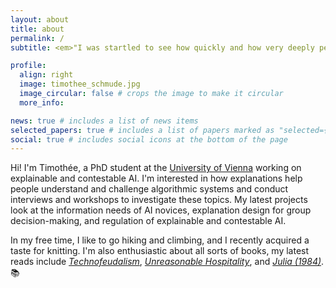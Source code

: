 ```yaml
---
layout: about
title: about
permalink: /
subtitle: <em>"I was startled to see how quickly and how very deeply people conversing With DOCTOR became emotionally involved with the computer and how unequivocally they anthropomorphized it."</em> - Joseph Weizenbaum in <a href='https://en.wikipedia.org/wiki/Computer_Power_and_Human_Reason'>Computer Power and Human Reason</a>

profile:
  align: right
  image: timothee_schmude.jpg
  image_circular: false # crops the image to make it circular
  more_info: 

news: true # includes a list of news items
selected_papers: true # includes a list of papers marked as "selected={true}"
social: true # includes social icons at the bottom of the page
---
```


Hi! I'm Timothée, a PhD student at the <a href='https://vda.cs.univie.ac.at/team/person/1001666/#publications'>University of Vienna</a> working on explainable and contestable AI. I'm interested in how explanations help people understand and challenge algorithmic systems and conduct interviews and workshops to investigate these topics. My latest projects look at the information needs of AI novices, explanation design for group decision-making, and regulation of explainable and contestable AI.

In my free time, I like to go hiking and climbing, and I recently acquired a taste for knitting. I'm also enthusiastic about all sorts of books, my latest reads include *<a href='https://www.penguin.co.uk/books/451795/technofeudalism-by-varoufakis-yanis/9781529926095'>Technofeudalism</a>*, 
*<a href='https://www.penguinrandomhouse.com/books/674289/unreasonable-hospitality-by-will-guidara/'>Unreasonable Hospitality</a>*, and 
*<a href='https://www.goodreads.com/book/show/86508927-julia'>Julia (1984)</a>*. 📚
<!-- some of which I review and comment on the <a href="https://timothee-schmude.github.io/blog">blog page</a>. -->

<!--- Put your address / P.O. box / other info right below your picture. You can also disable any of these elements by editing `profile` property of the YAML header of your `_pages/about.md`. Edit `_bibliography/papers.bib` and Jekyll will render your [publications page](/al-folio/publications/) automatically.

# Link to your social media connections, too. This theme is set up to use [Font Awesome icons](https://fontawesome.com/) and [Academicons](https://jpswalsh.github.io/academicons/), like the ones below. Add your Facebook, Twitter, LinkedIn, Google Scholar, or just disable all of them. -->
